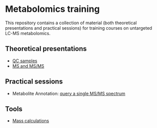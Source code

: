 # Metabolomics training

This repository contains a collection of material (both theoretical presentations and practical sessions) for training courses on untargeted LC-MS metabolomics.  

## Theoretical presentations
  
  - [QC samples](https://mar-garcia.github.io/training_metabolomics/theoretical/QC_samples.html)  
  - [MS and MS/MS](https://mar-garcia.github.io/training_metabolomics/theoretical/MS_MSMS.html)
  

## Practical sessions  
  
  - Metabolite Annotation: [query a single MS/MS spectrum](https://mar-garcia.github.io/training_metabolomics/practical/annotation_single.html)
  
## Tools
  
  - [Mass calculations](https://garciamar.shinyapps.io/formula_finder/)
